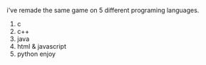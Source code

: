 i've remade the same game on 5 different programing languages.
1. c
2. c++
3. java
4. html & javascript
5. python
enjoy

